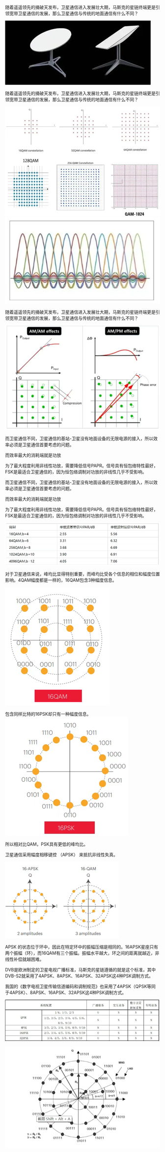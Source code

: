 随着遥遥领先的捅破天发布，卫星通信进入发展壮大期，马斯克的星链终端更是引领宽带卫星通信的发展，那么卫星通信与传统的地面通信有什么不同？

![](https://raw.githubusercontent.com/LeroyK111/pictureBed/master/20250527211206.png)

随着遥遥领先的捅破天发布，卫星通信进入发展壮大期，马斯克的星链终端更是引领宽带卫星通信的发展，那么卫星通信与传统的地面通信有什么不同？

![](https://raw.githubusercontent.com/LeroyK111/pictureBed/master/20250527211346.png)
![](https://raw.githubusercontent.com/LeroyK111/pictureBed/master/20250527211402.png)


随着遥遥领先的捅破天发布，卫星通信进入发展壮大期，马斯克的星链终端更是引领宽带卫星通信的发展，那么卫星通信与传统的地面通信有什么不同？

![](https://raw.githubusercontent.com/LeroyK111/pictureBed/master/20250527211417.png)


而卫星通信不同，卫星通信的基站-卫星没有地面设备的无限电源的接入，所以效率必须是卫星通信首要考虑的问题。

而效率最大的消耗端就是功放

为了最大程度利用非线性功放，需要降低信号PAPR。信号具有恒包络特性最好，FSK是最适合卫星通信的，因为恒包络调制对功放的非线性几乎不受影响。

而卫星通信不同，卫星通信的基站-卫星没有地面设备的无限电源的接入，所以效率必须是卫星通信首要考虑的问题。

而效率最大的消耗端就是功放

为了最大程度利用非线性功放，需要降低信号PAPR。信号具有恒包络特性最好，FSK是最适合卫星通信的，因为恒包络调制对功放的非线性几乎不受影响。

![](https://raw.githubusercontent.com/LeroyK111/pictureBed/master/20250527211451.png)

对于卫星通信来说，峰均比显得特别重要，而峰均比受各个信息的相位和幅度位置影响。4QAM幅度都是一样的，16QAM包含3种幅度信息。

![](https://raw.githubusercontent.com/LeroyK111/pictureBed/master/20250527211512.png)

包含同样比特的16PSK却只有一种幅度信息。
![](https://raw.githubusercontent.com/LeroyK111/pictureBed/master/20250527211530.png)

所以相对比QAM，PSK具有更低的峰均比。

卫星通信采用幅度相移键控 （APSK） 来抵抗非线性失真。

![](https://raw.githubusercontent.com/LeroyK111/pictureBed/master/20250527211552.png)

APSK 的状态位于环中，因此在特定环中的振幅压缩是相同的。16APSK星座只有两个振幅（环），而16QAM有三个振幅。振幅水平越大，环之间的距离就越近，非线性补偿就越困难。

DVB是欧洲制定的卫星电视广播标准，马斯克的星链遵循的就是这个标准，其中DVB-S2就采用了4APSK、8APSK、16APSK、32APSK这4种PSK调制方式。

我国的《数字电视卫星传输信道编码和调制规范》也采用了4APSK（QPSK等同于4APSK）、8APSK、16APSK、32APSK这4种PSK调制方式。

![](https://raw.githubusercontent.com/LeroyK111/pictureBed/master/20250527211626.png)

![](https://raw.githubusercontent.com/LeroyK111/pictureBed/master/20250527211639.png)

